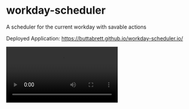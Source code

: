 # workday-scheduler

A scheduler for the current workday with savable actions

Deployed Application: https://buttabrett.github.io/workday-scheduler.io/

![Preview](./assets/video/Preview%20Deployed%20Application.mp4)
